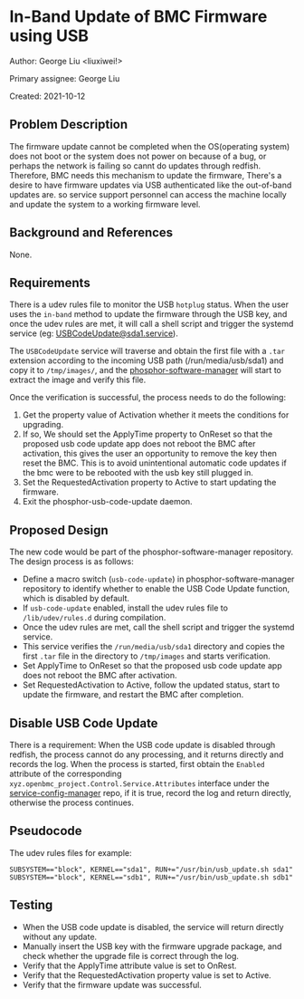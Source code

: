 # In-Band Update of BMC Firmware using USB

Author: George Liu <liuxiwei!>

Primary assignee: George Liu

Created: 2021-10-12

## Problem Description

The firmware update cannot be completed when the OS(operating system) does not
boot or the system does not power on because of a bug, or perhaps the network
is failing so cannt do updates through redfish.
Therefore, BMC needs this mechanism to update the firmware, There's a desire to
have firmware updates via USB authenticated like the out-of-band updates are.
so service support personnel can access the machine locally and update
the system to a working firmware level.

## Background and References

None.

## Requirements

There is a udev rules file to monitor the USB `hotplug` status. When the user
uses the `in-band` method to update the firmware through the USB key, and once
the udev rules are met, it will call a shell script and trigger the systemd
service (eg: USBCodeUpdate@sda1.service).

The `USBCodeUpdate` service will traverse and obtain the first file with a `.tar`
extension according to the incoming USB path (/run/media/usb/sda1) and copy it to
`/tmp/images/`, and the [phosphor-software-manager](https://github.com/openbmc/phosphor-bmc-code-mgmt)
will start to extract the image and verify this file.

Once the verification is successful, the process needs to do the following:
1. Get the property value of Activation whether it meets the conditions for upgrading.
2. If so, We should set the ApplyTime property to OnReset so that the proposed usb code update
   app does not reboot the BMC after activation, this gives the user an opportunity to remove
   the key then reset the BMC. This is to avoid unintentional automatic code updates if
   the bmc were to be rebooted with the usb key still plugged in.
3. Set the RequestedActivation property to Active to start updating the firmware.
4. Exit the phosphor-usb-code-update daemon.

## Proposed Design

The new code would be part of the phosphor-software-manager repository.
The design process is as follows:
 - Define a macro switch (`usb-code-update`) in phosphor-software-manager
repository to identify whether to enable the USB Code Update function,
which is disabled by default.
 - If `usb-code-update` enabled, install the udev rules file to
`/lib/udev/rules.d` during compilation.
 - Once the udev rules are met, call the shell script and trigger the systemd service.
 - This service verifies the `/run/media/usb/sda1` directory and copies
the first `.tar` file in the directory to `/tmp/images` and starts verification.
 - Set ApplyTime to OnReset so that the proposed usb code update app does not reboot
the BMC after activation.
 - Set RequestedActivation to Active, follow the updated status, start to update
the firmware, and restart the BMC after completion.

## Disable USB Code Update

There is a requirement: When the USB code update is disabled through redfish,
the process cannot do any processing, and it returns directly and records the log.
When the process is started, first obtain the `Enabled` attribute of the corresponding
`xyz.openbmc_project.Control.Service.Attributes` interface under the [service-config-manager](https://github.com/openbmc/service-config-manager)
repo, if it is true, record the log and return directly, otherwise the process continues.

## Pseudocode

The udev rules files for example:
```
SUBSYSTEM=="block", KERNEL=="sda1", RUN+="/usr/bin/usb_update.sh sda1"
SUBSYSTEM=="block", KERNEL=="sdb1", RUN+="/usr/bin/usb_update.sh sdb1"
```

## Testing

 - When the USB code update is disabled, the service will return directly without any update.
 - Manually insert the USB key with the firmware upgrade package, and check whether
the upgrade file is correct through the log.
 - Verify that the ApplyTime attribute value is set to OnRest.
 - Verify that the RequestedActivation property value is set to Active.
 - Verify that the firmware update was successful.
